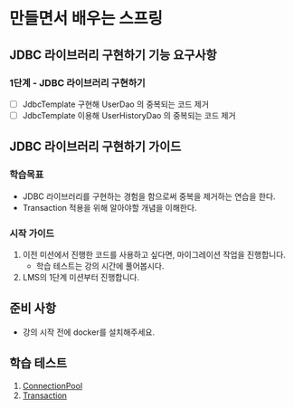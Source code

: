 # 만들면서 배우는 스프링

## JDBC 라이브러리 구현하기 기능 요구사항

### 1단계 - JDBC 라이브러리 구현하기

- [ ] JdbcTemplate 구현해 UserDao 의 중복되는 코드 제거
- [ ] JdbcTemplate 이용해 UserHistoryDao 의 중복되는 코드 제거

## JDBC 라이브러리 구현하기 가이드

### 학습목표

- JDBC 라이브러리를 구현하는 경험을 함으로써 중복을 제거하는 연습을 한다.
- Transaction 적용을 위해 알아야할 개념을 이해한다.

### 시작 가이드

1. 이전 미션에서 진행한 코드를 사용하고 싶다면, 마이그레이션 작업을 진행합니다.
    - 학습 테스트는 강의 시간에 풀어봅시다.
2. LMS의 1단계 미션부터 진행합니다.

## 준비 사항

- 강의 시작 전에 docker를 설치해주세요.

## 학습 테스트

1. [ConnectionPool](study/src/test/java/connectionpool)
2. [Transaction](study/src/test/java/transaction)
